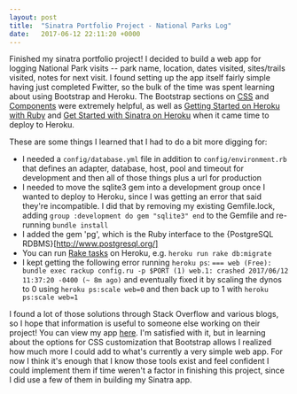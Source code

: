 ```yaml
---
layout: post
title:  "Sinatra Portfolio Project - National Parks Log"
date:   2017-06-12 22:11:20 +0000
---
```



Finished my sinatra portfolio project! I decided to build a web app for logging National Park visits -- park name, location, dates visited, sites/trails visited, notes for next visit. I found setting up the app itself fairly simple having just completed Fwitter, so the bulk of the time was spent learning about using Bootstrap and Heroku. The Bootstrap sections on [CSS](https://getbootstrap.com/css/) and [Components](https://getbootstrap.com/components/) were extremely helpful, as well as [Getting Started on Heroku with Ruby](https://devcenter.heroku.com/articles/getting-started-with-ruby#introduction) and [Get Started with Sinatra on Heroku](http://www.sitepoint.com/get-started-with-sinatra-on-heroku/) when it came time to deploy to Heroku. 

These are some things I learned that I had to do a bit more digging for:
* I needed a `config/database.yml` file in addition to `config/environment.rb` that defines an adapter, database, host, pool and timeout for development and then all of those things plus a url for production
* I needed to move the sqlite3 gem into a development group once I wanted to deploy to Heroku, since I was getting an error that said they're incompatible. I did that by removing my existing Gemfile.lock, adding `group :development do
  gem "sqlite3"
end` to the Gemfile and re-running `bundle install`
* I added the gem 'pg', which is the Ruby interface to the {PostgreSQL RDBMS}[http://www.postgresql.org/]
* You can run [Rake tasks](https://devcenter.heroku.com/articles/rake) on Heroku, e.g. `heroku run rake db:migrate` 
* I kept getting the following error running `heroku ps`:
`=== web (Free): bundle exec rackup config.ru -p $PORT (1)
web.1: crashed 2017/06/12 11:37:20 -0400 (~ 8m ago)` 
and eventually fixed it by scaling the dynos to 0 using `heroku ps:scale web=0` and then back up to 1 with `heroku ps:scale web=1`

I found a lot of those solutions through Stack Overflow and various blogs, so I hope that information is useful to someone else working on their project! You can view my app [here](https://sinatra-park-portfolio.herokuapp.com/). I'm satisfied with it, but in learning about the options for CSS customization that Bootstrap allows I realized how much more I could add to what's currently a very simple web app. For now I think it's enough that I know those tools exist and feel confident I could implement them if time weren't a factor in finishing this project, since I did use a few of them in building my Sinatra app. 
